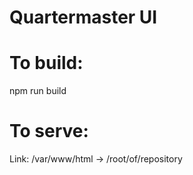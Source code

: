 # Quartermaster UI

# To build:
npm run build

# To serve:
Link: /var/www/html -> /root/of/repository
